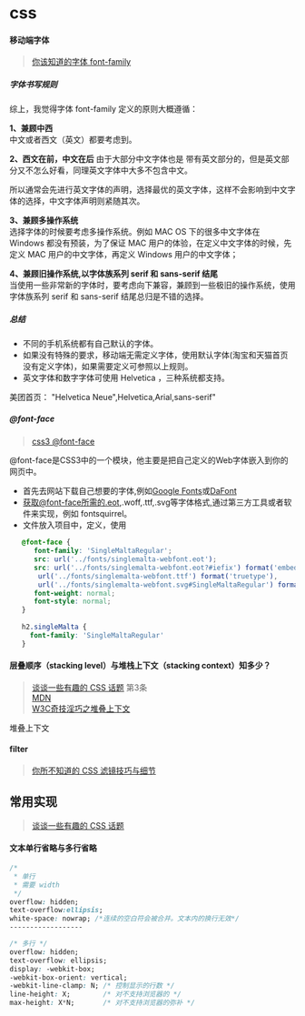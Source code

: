 # css  

#### 移动端字体 
> [你该知道的字体 font-family](https://github.com/chokcoco/iCSS/issues/6)

##### 字体书写规则  
综上，我觉得字体 font-family 定义的原则大概遵循：

**1、兼顾中西**   
中文或者西文（英文）都要考虑到。

**2、西文在前，中文在后**
由于大部分中文字体也是  带有英文部分的，但是英文部分又不怎么好看，同理英文字体中大多不包含中文。

所以通常会先进行英文字体的声明，选择最优的英文字体，这样不会影响到中文字体的选择，中文字体声明则紧随其次。

**3、兼顾多操作系统**  
选择字体的时候要考虑多操作系统。例如 MAC OS 下的很多中文字体在 Windows 都没有预装，为了保证 MAC 用户的体验，在定义中文字体的时候，先定义 MAC 用户的中文字体，再定义 Windows 用户的中文字体；

**4、兼顾旧操作系统,以字体族系列 serif 和 sans-serif 结尾**  
当使用一些非常新的字体时，要考虑向下兼容，兼顾到一些极旧的操作系统，使用字体族系列 serif 和 sans-serif 结尾总归是不错的选择。 

##### 总结  
- 不同的手机系统都有自己默认的字体。  
- 如果没有特殊的要求，移动端无需定义字体，使用默认字体(淘宝和天猫首页没有定义字体)，如果需要定义可参照以上规则。  
- 英文字体和数字字体可使用 Helvetica ，三种系统都支持。  


美团首页：
"Helvetica Neue",Helvetica,Arial,sans-serif"  

##### @font-face  
> [css3 @font-face](https://www.w3cplus.com/content/css3-font-face)  

@font-face是CSS3中的一个模块，他主要是把自己定义的Web字体嵌入到你的网页中。  
- 首先去网站下载自己想要的字体,例如[Google Fonts](https://fonts.google.com/)或[DaFont](https://www.dafont.com/)  
- 获取@font-face所需的.eot,.woff,.ttf,.svg等字体格式,通过第三方工具或者软件来实现，例如 fontsquirrel。  
- 文件放入项目中，定义，使用  
```css
   @font-face {
      font-family: 'SingleMaltaRegular';
      src: url('../fonts/singlemalta-webfont.eot');
      src: url('../fonts/singlemalta-webfont.eot?#iefix') format('embedded-opentype'),url('../fonts/singlemalta-webfont.woff') format('woff'),
	   url('../fonts/singlemalta-webfont.ttf') format('truetype'),
	   url('../fonts/singlemalta-webfont.svg#SingleMaltaRegular') format('svg');
      font-weight: normal;
      font-style: normal;
   }
   
   h2.singleMalta {
     font-family: 'SingleMaltaRegular'
   }
```  
#### 层叠顺序（stacking level）与堆栈上下文（stacking context）知多少？  
> [谈谈一些有趣的 CSS 话题](https://github.com/chokcoco/iCSS) 第3条  
[MDN](https://developer.mozilla.org/zh-CN/docs/Web/Guide/CSS/Understanding_z_index/The_stacking_context)  
[W3C奇技淫巧之堆叠上下文](http://www.html-js.com/article/2523)

堆叠上下文  
#### filter  
> [你所不知道的 CSS 滤镜技巧与细节](https://www.cnblogs.com/coco1s/p/7519460.html)  

####  

## 常用实现  
> [谈谈一些有趣的 CSS 话题](https://github.com/chokcoco/iCSS)  

#### 文本单行省略与多行省略  
```css
/*
 * 单行
 * 需要 width
 */
overflow: hidden;
text-overflow:ellipsis;
white-space: nowrap; /*连续的空白符会被合并。文本内的换行无效*/
------------------

/* 多行 */
overflow: hidden;
text-overflow: ellipsis;
display: -webkit-box;
-webkit-box-orient: vertical;
-webkit-line-clamp: N; /* 控制显示的行数 */
line-height: X;        /* 对不支持浏览器的 */
max-height: X*N;       /* 对不支持浏览器的弥补 */
```  

